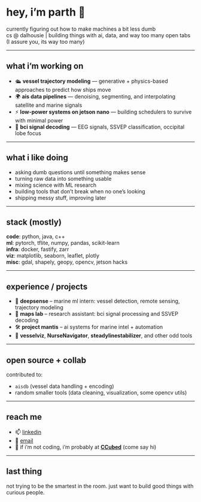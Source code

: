 # hey, i’m parth 👋

currently figuring out how to make machines a bit less dumb  
cs @ dalhousie | building things with ai, data, and way too many open tabs (I assure you, its way too many)

---

## what i’m working on

- 🛳️ **vessel trajectory modeling** — generative + physics-based approaches to predict how ships move  
- 🌍 **ais data pipelines** — denoising, segmenting, and interpolating satellite and marine signals  
- ⚡ **low-power systems on jetson nano** — building schedulers to survive with minimal power  
- 🧠 **bci signal decoding** — EEG signals, SSVEP classification, occipital lobe focus  

---

## what i like doing

- asking dumb questions until something makes sense  
- turning raw data into something usable  
- mixing science with ML research  
- building tools that don’t break when no one’s looking  
- shipping messy stuff, improving later

---

## stack (mostly)

**code**: python, java, c++  
**ml**: pytorch, tflite, numpy, pandas, scikit-learn  
**infra**: docker, fastify, zarr  
**viz**: matplotlib, seaborn, leaflet, plotly  
**misc**: gdal, shapely, geopy, opencv, jetson hacks

---

## experience / projects

- 🧪 **deepsense** – marine ml intern: vessel detection, remote sensing, trajectory modeling  
- 🔬 **maps lab** – research assistant: bci signal processing and SSVEP decoding  
- 🛠️ **project mantis** – ai systems for marine intel + automation  
- 🧰 **vesselviz**, **NurseNavigator**, **steadylinestabilizer**, and other odd tools

---

## open source + collab

contributed to:
- `aisdb` (vessel data handling + encoding)
- random smaller tools (data cleaning, visualization, some opencv utils)

---

## reach me

- 📫 [linkedin](https://www.linkedin.com/in/parthdoshiml/)  
- 🧠 [email](mailto:parth.doshi@dal.ca)  
- 🏓 if i’m not coding, i’m probably at **[CCubed](https://www.ccubed.dev/)** (come say hi)

---

## last thing

not trying to be the smartest in the room. just want to build good things with curious people.  

